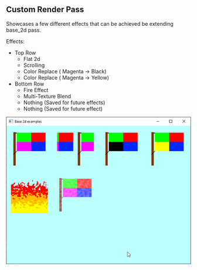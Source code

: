 ## Custom Render Pass

Showcases a few different effects that can be achieved be extending base_2d pass.

Effects:
* Top Row
    * Flat 2d 
    * Scrolling
    * Color Replace  ( Magenta -> Black)
    * Color Replace  ( Magenta -> Yellow)
* Bottom Row
    * Fire Effect
    * Multi-Texture Blend
    * Nothing (Saved for future effects)
    * Nothing (Saved for future effect)


![custom render pass example screenshot](screenshot.png)
